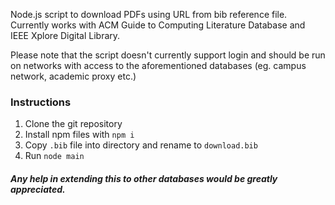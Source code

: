 Node.js script to download PDFs using URL from bib reference file. Currently works with ACM Guide to Computing Literature Database and IEEE Xplore Digital Library.

Please note that the script doesn't currently support login and should be run on networks with access to the aforementioned databases (eg. campus network, academic proxy etc.)

### Instructions
1. Clone the git repository
2. Install npm files with `npm i`
3. Copy `.bib` file into directory and rename to `download.bib`
4. Run `node main`

##### Any help in extending this to other databases would be greatly appreciated.